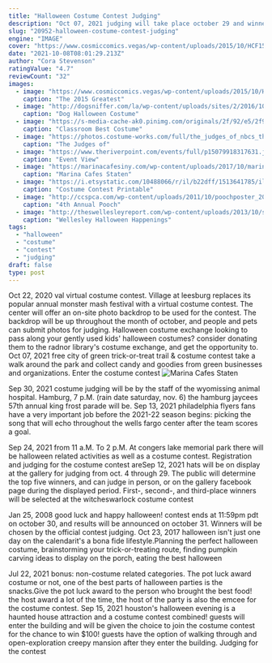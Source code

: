 ```yaml
---
title: "Halloween Costume Contest Judging"
description: "Oct 07, 2021 judging will take place october 29 and winners will be announced during the costume contest on oct. 30. The annual costume parade will step off from the first united methodist church"
slug: "20952-halloween-costume-contest-judging"
engine: "IMAGE"
cover: "https://www.cosmiccomics.vegas/wp-content/uploads/2015/10/HCF15_How_To_Enter500x865.jpg"
date: "2021-10-08T08:01:29.213Z"
author: "Cora Stevenson"
ratingValue: "4.7"
reviewCount: "32"
images:
  - image: "https://www.cosmiccomics.vegas/wp-content/uploads/2015/10/HCF15_How_To_Enter500x865.jpg"
    caption: "The 2015 Greatest"
  - image: "http://dogsniffer.com/la/wp-content/uploads/sites/2/2016/10/ARTS-DISTRICT-DOG-COSTUME-CONTEST.jpg"
    caption: "Dog Halloween Costume"
  - image: "https://s-media-cache-ak0.pinimg.com/originals/2f/92/e5/2f92e5e7d37a45dc91b4e928b6f1487b.jpg"
    caption: "Classroom Best Costume"
  - image: "https://photos.costume-works.com/full/the_judges_of_nbcs_the_voice1.jpg"
    caption: "The Judges of"
  - image: "https://www.theriverpoint.com/events/full/p15079918317631.jpg"
    caption: "Event View"
  - image: "https://marinacafesiny.com/wp-content/uploads/2017/10/marina-halloween.jpg"
    caption: "Marina Cafes Staten"
  - image: "https://i.etsystatic.com/10488066/r/il/b22dff/1513641785/il_570xN.1513641785_ggrn.jpg"
    caption: "Costume Contest Printable"
  - image: "http://ccspca.com/wp-content/uploads/2011/10/poochposter_2011-662x1024.jpg"
    caption: "4th Annual Pooch"
  - image: "http://theswellesleyreport.com/wp-content/uploads/2013/10/screenshot_447.jpg"
    caption: "Wellesley Halloween Happenings"
tags:
  - "halloween"
  - "costume"
  - "contest"
  - "judging"
draft: false
type: post
---
```


Oct 22, 2020 val virtual costume contest. Village at leesburg replaces its popular annual monster mash festival with a virtual costume contest. The center will offer an on-site photo backdrop to be used for the contest. The backdrop will be up throughout the month of october, and people and pets can submit photos for judging. Halloween costume exchange looking to pass along your gently used kids' halloween costumes? consider donating them to the radnor library's costume exchange, and get the opportunity to. Oct 07, 2021 free city of green trick-or-treat trail & costume contest take a walk around the park and collect candy and goodies from green businesses and organizations. Enter the costume contest
![Marina Cafes Staten](https://marinacafesiny.com/wp-content/uploads/2017/10/marina-halloween.jpg "Marina Cafes Staten")

Sep 30, 2021 costume judging will be by the staff of the wyomissing animal hospital. Hamburg, 7 p.M. (rain date saturday, nov. 6) the hamburg jaycees 57th annual king frost parade will be. Sep 13, 2021 philadelphia flyers fans have a very important job before the 2021-22 season begins: picking the song that will echo throughout the wells fargo center after the team scores a goal.
<!--inArticleAds-->

<!--galleryOne-->

Sep 24, 2021 from 11 a.M. To 2 p.M. At congers lake memorial park there will be halloween related activities as well as a costume contest. Registration and judging for the costume contest areSep 12, 2021 hats will be on display at the gallery for judging from oct. 4 through 29. The public will determine the top five winners, and can judge in person, or on the gallery facebook page during the displayed period. First-, second-, and third-place winners will be selected at the witcheswarlock costume contest
<!--inArticleAds-->

<!--galleryTwo-->

Jan 25, 2008 good luck and happy halloween! contest ends at 11:59pm pdt on october 30, and results will be announced on october 31. Winners will be chosen by the official contest judging. Oct 23, 2017 halloween isn't just one day on the calendarit's a bona fide lifestyle.Planning the perfect halloween costume, brainstorming your trick-or-treating route, finding pumpkin carving ideas to display on the porch, eating the best halloween
<!--galleryThree-->

Jul 22, 2021 bonus: non-costume related categories. The pot luck award  costume or not, one of the best parts of halloween parties is the snacks.Give the pot luck award to the person who brought the best food! the host award  a lot of the time, the host of the party is also the emcee for the costume contest. Sep 15, 2021 houston's halloween evening is a haunted house attraction and a costume contest combined! guests will enter the building and will be given the choice to join the costume contest for the chance to win $100! guests have the option of walking through and open-exploration creepy mansion after they enter the building. Judging for the contest